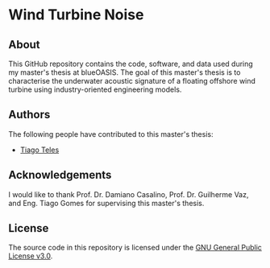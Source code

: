 # Wind Turbine Noise

## About
This GitHub repository contains the code, software, and data used during my master's thesis at blueOASIS. The goal of this master's thesis is to characterise the underwater acoustic signature of a floating offshore wind turbine using industry-oriented engineering models.

## Authors
The following people have contributed to this master's thesis:
* [Tiago Teles](https://www.linkedin.com/in/tiago-fonseca-teles/)

## Acknowledgements
I would like to thank Prof. Dr. Damiano Casalino, Prof. Dr. Guilherme Vaz, and Eng. Tiago Gomes for supervising this master's thesis.

## License
The source code in this repository is licensed under the [GNU General Public License v3.0](https://www.gnu.org/licenses/gpl-3.0.en.html).
